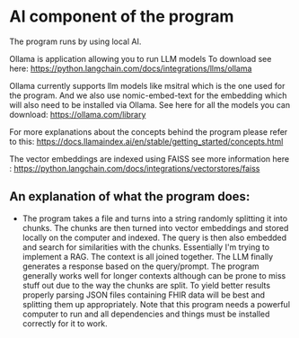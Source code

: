 # AI component of the program
The program runs by using local AI. 

Ollama is application allowing you to run LLM models 
To download see here:
https://python.langchain.com/docs/integrations/llms/ollama

Ollama currently supports llm models like msitral which is the one used for the program.
And we also use nomic-embed-text for the embedding which will also need to be installed via Ollama.
See here for all the models you can download:
https://ollama.com/library


For more explanations about the concepts behind the program please refer to this:
https://docs.llamaindex.ai/en/stable/getting_started/concepts.html

The vector embeddings are indexed using FAISS see more information here :
https://python.langchain.com/docs/integrations/vectorstores/faiss


## An explanation of what the program does:
- The program takes a file and turns into a string randomly splitting it into chunks. The chunks are then turned into vector embeddings and stored locally on the computer and indexed. The query is then also embedded and search for similarities with the chunks. Essentially I'm trying to implement a RAG. The context is all joined together. The LLM finally generates a response based on the query/prompt. The program generally works well for longer contexts although can be prone to miss stuff out due to the way the chunks are split. To yield better results properly parsing JSON files containing FHIR data will be best and splitting them up appropriately. Note that this program needs a powerful computer to run and all dependencies and things must be installed correctly for it to work.

